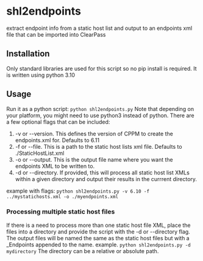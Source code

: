 # shl2endpoints
extract endpoint info from a static host list and output to an endpoints xml file that can be imported into ClearPass

## Installation
Only standard libraries are used for this script so no pip install is required. It is written using python 3.10

## Usage
Run it as a python script:
`python shl2endpoints.py`
Note that depending on your platform, you might need to use python3 instead of python.
There are a few optional flags that can be included:
1. -v or --version. This defines the version of CPPM to create the endpoints.xml for. Defaults to 6.11
2. -f or --file. This is a path to the static host lists xml file. Defaults to ./StaticHostList.xml
3. -o or --output. This is the output file name where you want the endpoints XML to be written to.
4. -d or --directory. If provided, this will process all static host list XMLs within a given directory and output their results in the currrent directory.

example with flags:
`python shl2endpoints.py -v 6.10 -f ../mystatichosts.xml -o ./myendpoints.xml`

### Processing multiple static host files
If there is a need to process more than one static host file XML, place the files into a directory and provide the script with the -d or --directory flag.
The output files will be named the same as the static host files but with a _Endpoints appended to the name.
example.
`python shl2endpoints.py -d mydirectory`
The directory can be a relative or absolute path.
